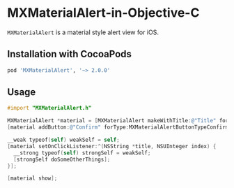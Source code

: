 # MXMaterialAlert-in-Objective-C

`MXMaterialAlert` is a material style alert view for iOS.

## Installation with CocoaPods

```bash
pod 'MXMaterialAlert', '~> 2.0.0'
```

## Usage

```objective-c
#import "MXMaterialAlert.h"
```

```objective-c
MXMaterialAlert *material = [MXMaterialAlert makeWithTitle:@"Title" format:@"Some content here，hahahahahha😄", arc4random_uniform(999)];
[material addButton:@"Confirm" forType:MXMaterialAlertButtonTypeConfirm];

__weak typeof(self) weakSelf = self;
[material setOnClickListener:^(NSString *title, NSUInteger index) {
  __strong typeof(self) strongSelf = weakSelf;
  [strongSelf doSomeOtherThings];
}];

[material show];
```
